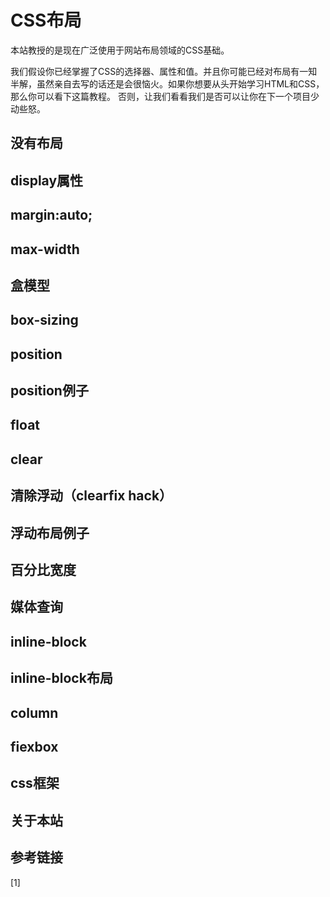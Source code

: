 # CSS布局

本站教授的是现在广泛使用于网站布局领域的CSS基础。

我们假设你已经掌握了CSS的选择器、属性和值。并且你可能已经对布局有一知半解，虽然亲自去写的话还是会很恼火。如果你想要从头开始学习HTML和CSS，那么你可以看下这篇教程。
否则，让我们看看我们是否可以让你在下一个项目少动些怒。

## 没有布局
## display属性


## margin:auto;
## max-width
## 盒模型
## box-sizing
## position
## position例子
## float
## clear
## 清除浮动（clearfix hack）
## 浮动布局例子
## 百分比宽度
## 媒体查询
## inline-block
## inline-block布局
## column
## fiexbox
## css框架
## 关于本站


## 参考链接

[1] 
